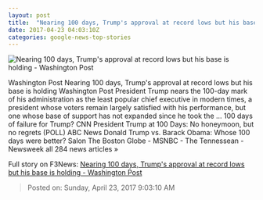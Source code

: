 ```yaml
---
layout: post
title:  "Nearing 100 days, Trump's approval at record lows but his base is holding - Washington Post"
date: 2017-04-23 04:03:10Z
categories: google-news-top-stories
---
```


![Nearing 100 days, Trump's approval at record lows but his base is holding - Washington Post](https://img.washingtonpost.com/rf/image_1484w/2010-2019/WashingtonPost/2017/04/23/National-Politics/Images/AP_Poll_Health_Overhaul_44807-bfc86.jpg)

Washington Post Nearing 100 days, Trump's approval at record lows but his base is holding Washington Post President Trump nears the 100-day mark of his administration as the least popular chief executive in modern times, a president whose voters remain largely satisfied with his performance, but one whose base of support has not expanded since he took the ... 100 days of failure for Trump? CNN President Trump at 100 Days: No honeymoon, but no regrets (POLL) ABC News Donald Trump vs. Barack Obama: Whose 100 days were better? Salon The Boston Globe - MSNBC - The Tennessean - Newsweek all 284 news articles »


Full story on F3News: [Nearing 100 days, Trump's approval at record lows but his base is holding - Washington Post](http://www.f3nws.com/n/M2fvJE)

> Posted on: Sunday, April 23, 2017 9:03:10 AM
